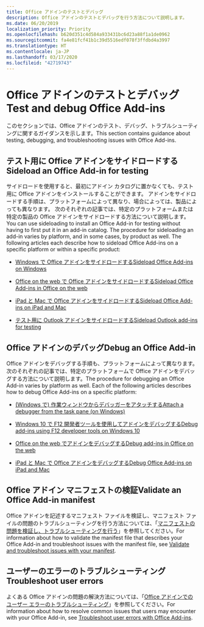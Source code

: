 ```yaml
---
title: Office アドインのテストとデバッグ
description: Office アドインのテストとデバッグを行う方法について説明します。
ms.date: 06/20/2019
localization_priority: Priority
ms.openlocfilehash: b620d351c4d584a933431bc6d23a88f1a1de0962
ms.sourcegitcommit: fa4e81fcf41b1c39d5516edf078f3ffdbd4a3997
ms.translationtype: HT
ms.contentlocale: ja-JP
ms.lasthandoff: 03/17/2020
ms.locfileid: "42719743"
---
```

# <a name="test-and-debug-office-add-ins"></a><span data-ttu-id="2e6b5-103">Office アドインのテストとデバッグ</span><span class="sxs-lookup"><span data-stu-id="2e6b5-103">Test and debug Office Add-ins</span></span>

<span data-ttu-id="2e6b5-104">このセクションでは、Office アドインのテスト、デバッグ、トラブルシューティングに関するガイダンスを示します。</span><span class="sxs-lookup"><span data-stu-id="2e6b5-104">This section contains guidance about testing, debugging, and troubleshooting issues with Office Add-ins.</span></span>

## <a name="sideload-an-office-add-in-for-testing"></a><span data-ttu-id="2e6b5-105">テスト用に Office アドインをサイドロードする</span><span class="sxs-lookup"><span data-stu-id="2e6b5-105">Sideload an Office Add-in for testing</span></span>

<span data-ttu-id="2e6b5-p101">サイドロードを使用すると、最初にアドイン カタログに置かなくても、テスト用に Office アドインをインストールすることができます。 アドインをサイドロードする手順は、プラットフォームによって異なり、場合によっては、製品によっても異なります。 次のそれぞれの記事では、特定のプラットフォームまたは特定の製品の Office アドインをサイドロードする方法について説明します。</span><span class="sxs-lookup"><span data-stu-id="2e6b5-p101">You can use sideloading to install an Office Add-in for testing without having to first put it in an add-in catalog. The procedure for sideloading an add-in varies by platform, and in some cases, by product as well. The following articles each describe how to sideload Office Add-ins on a specific platform or within a specific product:</span></span>

- [<span data-ttu-id="2e6b5-109">Windows で Office アドインをサイドロードする</span><span class="sxs-lookup"><span data-stu-id="2e6b5-109">Sideload Office Add-ins on Windows</span></span>](create-a-network-shared-folder-catalog-for-task-pane-and-content-add-ins.md)

- [<span data-ttu-id="2e6b5-110">Office on the web で Office アドインをサイドロードする</span><span class="sxs-lookup"><span data-stu-id="2e6b5-110">Sideload Office Add-ins in Office on the web</span></span>](sideload-office-add-ins-for-testing.md)

- [<span data-ttu-id="2e6b5-111">iPad と Mac で Office アドインをサイドロードする</span><span class="sxs-lookup"><span data-stu-id="2e6b5-111">Sideload Office Add-ins on iPad and Mac</span></span>](sideload-an-office-add-in-on-ipad-and-mac.md)

- [<span data-ttu-id="2e6b5-112">テスト用に Outlook アドインをサイドロードする</span><span class="sxs-lookup"><span data-stu-id="2e6b5-112">Sideload Outlook add-ins for testing</span></span>](../outlook/sideload-outlook-add-ins-for-testing.md)

## <a name="debug-an-office-add-in"></a><span data-ttu-id="2e6b5-113">Office アドインのデバッグ</span><span class="sxs-lookup"><span data-stu-id="2e6b5-113">Debug an Office Add-in</span></span>

<span data-ttu-id="2e6b5-p102">Office アドインをデバッグする手順も、プラットフォームによって異なります。 次のそれぞれの記事では、特定のプラットフォームで Office アドインをデバッグする方法について説明します。</span><span class="sxs-lookup"><span data-stu-id="2e6b5-p102">The procedure for debugging an Office Add-in varies by platform as well. Each of the following articles describes how to debug Office Add-ins on a specific platform:</span></span>

- [<span data-ttu-id="2e6b5-116">(Windows で) 作業ウィンドウからデバッガーをアタッチする</span><span class="sxs-lookup"><span data-stu-id="2e6b5-116">Attach a debugger from the task pane (on Windows)</span></span>](attach-debugger-from-task-pane.md)

- [<span data-ttu-id="2e6b5-117">Windows 10 で F12 開発者ツールを使用してアドインをデバッグする</span><span class="sxs-lookup"><span data-stu-id="2e6b5-117">Debug add-ins using F12 developer tools on Windows 10</span></span>](debug-add-ins-using-f12-developer-tools-on-windows-10.md)

- [<span data-ttu-id="2e6b5-118">Office on the web でアドインをデバッグする</span><span class="sxs-lookup"><span data-stu-id="2e6b5-118">Debug add-ins in Office on the web</span></span>](debug-add-ins-in-office-online.md)

- [<span data-ttu-id="2e6b5-119">iPad と Mac で Office アドインをデバッグする</span><span class="sxs-lookup"><span data-stu-id="2e6b5-119">Debug Office Add-ins on iPad and Mac</span></span>](debug-office-add-ins-on-ipad-and-mac.md)

## <a name="validate-an-office-add-in-manifest"></a><span data-ttu-id="2e6b5-120">Office アドイン マニフェストの検証</span><span class="sxs-lookup"><span data-stu-id="2e6b5-120">Validate an Office Add-in manifest</span></span>

<span data-ttu-id="2e6b5-121">Office アドインを記述するマニフェスト ファイルを検証し、マニフェスト ファイルの問題のトラブルシューティングを行う方法については、「[マニフェストの問題を検証し、トラブルシューティングを行う](troubleshoot-manifest.md)」を参照してください。</span><span class="sxs-lookup"><span data-stu-id="2e6b5-121">For information about how to validate the manifest file that describes your Office Add-in and troubleshoot issues with the manifest file, see [Validate and troubleshoot issues with your manifest](troubleshoot-manifest.md).</span></span>

## <a name="troubleshoot-user-errors"></a><span data-ttu-id="2e6b5-122">ユーザーのエラーのトラブルシューティング</span><span class="sxs-lookup"><span data-stu-id="2e6b5-122">Troubleshoot user errors</span></span>

<span data-ttu-id="2e6b5-123">よくある Office アドインの問題の解決方法については、「[Office アドインでのユーザー エラーのトラブルシューティング](testing-and-troubleshooting.md)」を参照してください。</span><span class="sxs-lookup"><span data-stu-id="2e6b5-123">For information about how to resolve common issues that users may encounter with your Office Add-in, see [Troubleshoot user errors with Office Add-ins](testing-and-troubleshooting.md).</span></span>
